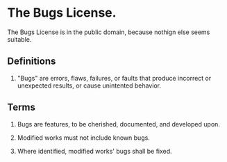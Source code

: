 # The Bugs License.

The Bugs License is in the public domain, because nothign else seems suitable.

## Definitions

1. "Bugs" are errors, flaws, failures, or faults that produce incorrect or unexpected results, or cause unintented behavior. 

## Terms

1. Bugs are features, to be cherished, documented, and developed upon.

2. Modified works must not include known bugs.

3. Where identified, modified works' bugs shall be fixed. 
